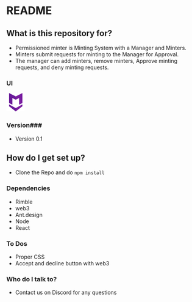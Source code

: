 # README #

## What is this repository for? ##

* Permissioned minter is Minting System with a Manager and Minters. 
* Minters submit requests for minting to the Manager for Approval.
* The manager can add minters, remove minters, Approve minting requests, and deny minting requests.

### UI ###

![alt text](https://github.com/adam-p/markdown-here/raw/master/src/common/images/icon48.png "Permissioned Minter")

### Version###

* Version 0.1

## How do I get set up? ##

* Clone the Repo and do `npm install`

### Dependencies ###

* Rimble
* web3
* Ant.design
* Node
* React

### To Dos ###

* Proper CSS
* Accept and decline button with web3 

### Who do I talk to? ###

* Contact us on Discord for any questions